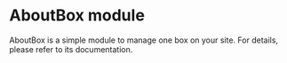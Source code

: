 AboutBox module
===============

AboutBox is a simple module to manage one box on your site. For details, please refer to its documentation.
